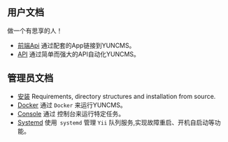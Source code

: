## 用户文档

做一个有思享的人！

- [前端Api](frontend/README.md) 通过配套的App链接到YUNCMS。
- [API](api/README.md) 通过简单而强大的API自动化YUNCMS。

## 管理员文档

- [安装](install/README.md) Requirements, directory structures and installation from source.
- [Docker](docker/README.md) 通过 `Docker` 来运行YUNCMS。
- [Console](console.md) 通过 控制台来运行特定任务。
- [Systemd](systemd.md) 使用` systemd` 管理 `Yii` 队列服务,实现故障重启、开机自启动等功能。